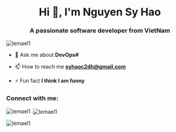 <h1 align="center">Hi 👋, I'm Nguyen Sy Hao</h1>
<h3 align="center">A passionate software developer from VietNam</h3>


<p align="left"> <img src="https://komarev.com/ghpvc/?username=lemael1&label=Profile%20views&color=0e75b6&style=flat" alt="lemael1" /> </p>

- 💬 Ask me about **DevOps#**

- 📫 How to reach me **syhaoc2dh@gmail.com**

- ⚡ Fun fact **I think I am funny**

<h3 align="left">Connect with me:</h3>




<p><img align="left" src="https://github-readme-stats.vercel.app/api/top-langs?username=lemael1&show_icons=true&locale=en&layout=compact" alt="lemael1" /></p>

<p>&nbsp;<img align="center" src="https://github-readme-stats.vercel.app/api?username=lemael1&show_icons=true&locale=en" alt="lemael1" /></p>

<p><img align="center" src="https://github-readme-streak-stats.herokuapp.com/?user=lemael1&" alt="lemael1" /></p>
